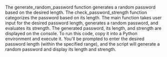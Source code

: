 The generate_random_password function generates a random password based on the desired length.
The check_password_strength function categorizes the password based on its length.
The main function takes user input for the desired password length, generates a random password, and evaluates its strength.
The generated password, its length, and strength are displayed on the console.
To run this code, copy it into a Python environment and execute it. You'll be prompted to enter the desired password length (within the specified range), and the script will generate a random password and display its length and strength.

